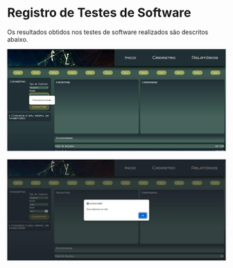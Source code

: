 # Registro de Testes de Software

Os resultados obtidos nos testes de software realizados são descritos abaixo.

![Teste 01](img/Teste%2001.jpg)

![Teste 02](img/Teste%2002.jpg)